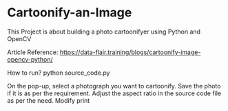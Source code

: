 # Cartoonify-an-Image
This Project is about building a photo cartoonifyer using Python and OpenCV

Article Reference: https://data-flair.training/blogs/cartoonify-image-opencv-python/

How to run?
python source_code.py

On the pop-up, select a photograph you want to cartoonify. 
Save the photo if it is as per the requirement.
Adjust the aspect ratio in the source code file as per the need.
Modify print 
